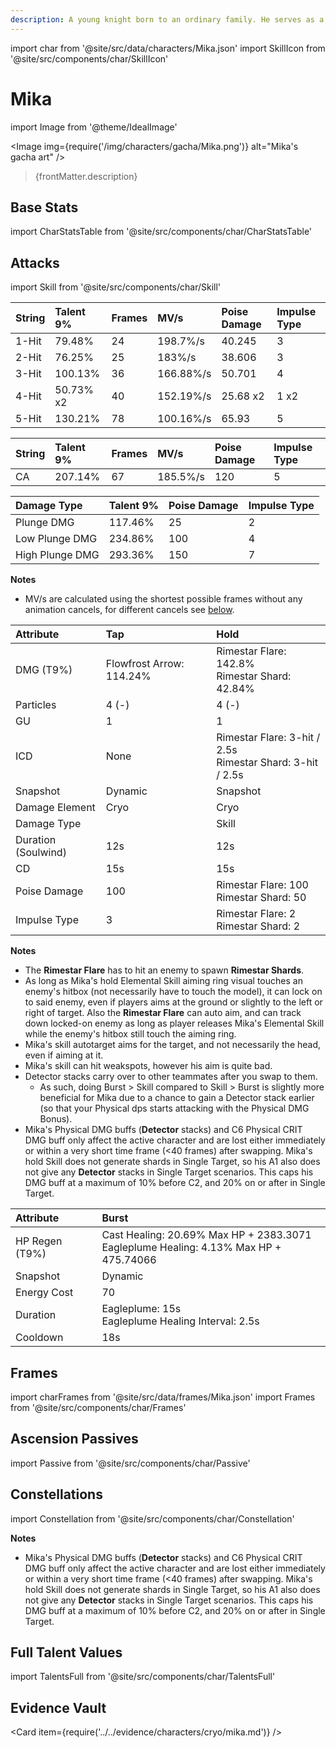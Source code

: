 ```yaml
---
description: A young knight born to an ordinary family. He serves as a Front-Line Surveyor in his Company. He is a low-key and cautious character.
---
```


import char from '@site/src/data/characters/Mika.json'
import SkillIcon from '@site/src/components/char/SkillIcon'

# Mika

import Image from '@theme/IdealImage'

<Image img={require('/img/characters/gacha/Mika.png')} alt="Mika's gacha art" />
<blockquote>{frontMatter.description}</blockquote>

<!--
## Resources

* [Mika Mains Discord]()
* [Full Mika Written Guide]()
* [Mika Quick Guide]()
* [# Minute Video Guide to Mika]()
-->

## Base Stats

import CharStatsTable from '@site/src/components/char/CharStatsTable'

<CharStatsTable char={char} />

## Attacks

import Skill from '@site/src/components/char/Skill'

<Tabs queryString="ability">
<TabItem value='na' label='Normal Attacks'>
<SkillIcon char={char} skill='na' />
<div class='talent-columns'>
<Skill char={char} skill='na' sectionFilter='Normal Attack' />

<!--
take frames (with hitlag -> na column) and mv/s from https://docs.google.com/spreadsheets/d/1l5DOZ6RgYYMIxMtJtd7oQNL9WWVNXcQL0nwan7q7QGc/edit?usp=sharing
take poise damage (rounded to 2 decimal points) and impulse type from https://genshin-impact.fandom.com/wiki/Interruption_Resistance/Data or the character's wiki page
-->


| String | Talent 9%   | Frames | MV/s       | Poise Damage   | Impulse Type |
| :----- | :---------- | :----- | :--------- | :------------- | :----------- |
| 1-Hit  |   79.48%    |   24   | 198.7%/s   |  40.245        |      3       |
| 2-Hit  |   76.25%	   |   25   | 183%/s     |  38.606        |      3       |
| 3-Hit  |  100.13%    |   36   | 166.88%/s  |  50.701        |      4       |
| 4-Hit  |  50.73% x2  |   40   | 152.19%/s  |  25.68 x2      |     1 x2     |
| 5-Hit  |  130.21%    |   78   | 100.16%/s  |  65.93         |      5       |


</div>
<div class='talent-columns'>
<Skill char={char} skill='na' sectionFilter='Charged Attack' />


| String | Talent 9%  | Frames | MV/s         | Poise Damage | Impulse Type |
| :----- | :--------- | :----- | :----------- | :----------- | :----------- |
| CA     |   207.14%  |   67   |  185.5%/s    |     120      |       5      |


</div>
<div class='talent-columns'>
<Skill char={char} skill='na' sectionFilter='Plunging Attack' />


| Damage Type     | Talent 9% | Poise Damage | Impulse Type |
| :-------------- | :-------- | :----------- | :----------- |
| Plunge DMG      |  117.46%  |      25      |      2       |
| Low Plunge DMG  |  234.86%  |      100     |      4       |
| High Plunge DMG |  293.36%  |      150     |      7       |


</div>

**Notes**

* MV/s are calculated using the shortest possible frames without any animation cancels, for different cancels see [below](#frames).

</TabItem>

<TabItem value='e' label='Skill'>
<SkillIcon char={char} skill='e' />
<div class='talent-columns'>
<Skill char={char} skill='e' />


| Attribute           | Tap                         | Hold                                                                     |
| :------------------ | :-------------------------- | :----------------------------------------------------------------------- |
| DMG \(T9%\)         |  Flowfrost Arrow: 114.24%   |    Rimestar Flare: 142.8% <br/> Rimestar Shard: 42.84%                   |
| Particles           |     4 \(-\)                 |    4 \(-\)                                                               |   
| GU                  |     1                       |    1                                                                     |
| ICD                 |    None                     |    Rimestar Flare: 3-hit / 2.5s <br/> Rimestar Shard: 3-hit / 2.5s       |
| Snapshot            |    Dynamic                  |    Snapshot                                                              |
| Damage Element      |    Cryo                     |    Cryo                                                                  |
| Damage Type         |                             |    Skill                                                                 |
| Duration (Soulwind) |     12s                     |    12s                                                                   |
| CD                  |     15s                     |    15s                                                                   |
| Poise Damage        |     100                     |    Rimestar Flare: 100 <br/> Rimestar Shard: 50                          |
| Impulse Type        |     3                       |    Rimestar Flare: 2 <br/> Rimestar Shard: 2                             |


</div>

**Notes**

* The **Rimestar Flare** has to hit an enemy to spawn **Rimestar Shards**.
* As long as Mika's hold Elemental Skill aiming ring visual touches an enemy's hitbox (not necessarily have to touch the model), it can lock on to said enemy, even if players aims at the ground or slightly to the left or right of target.  Also the **Rimestar Flare** can auto aim, and can track down locked-on enemy as long as player releases Mika's Elemental Skill while the enemy's hitbox still touch the aiming ring.
* Mika's skill autotarget aims for the target, and not necessarily the head, even if aiming at it.
* Mika's skill can hit weakspots, however his aim is quite bad.
* Detector stacks carry over to other teammates after you swap to them.
    * As such, doing Burst > Skill compared to Skill > Burst is slightly more beneficial for Mika due to a chance to gain a Detector stack earlier (so that your Physical dps starts attacking with the Physical DMG Bonus).
* Mika's Physical DMG buffs (**Detector** stacks) and C6 Physical CRIT DMG buff only affect the active character and are lost either immediately or within a very short time frame (&lt;40 frames) after swapping. Mika's hold Skill does not generate shards in Single Target, so his A1 also does not give any **Detector** stacks in Single Target scenarios. This caps his DMG buff at a maximum of 10% before C2, and 20% on or after in Single Target.

</TabItem>

<TabItem value='q' label='Burst'>
<SkillIcon char={char} skill='q' />
<div class='talent-columns'>
<Skill char={char} skill='q'/>


| Attribute         | Burst                                                                                      | 
| :---------------- | :----------------------------------------------------------------------------------------- |
| HP Regen \(T9%\)  | Cast Healing: 20.69% Max HP + 2383.3071 <br/> Eagleplume Healing: 4.13% Max HP + 475.74066 |
| Snapshot          | Dynamic                                                                                    |           
| Energy Cost       | 70                                                                                         |           
| Duration          | Eagleplume: 15s <br/> Eagleplume Healing Interval: 2.5s                                    |           
| Cooldown          | 18s                                                                                        |           
         


</div>


</TabItem>
</Tabs>


## Frames

import charFrames from '@site/src/data/frames/Mika.json'
import Frames from '@site/src/components/char/Frames'

<Frames data={charFrames} />


## Ascension Passives

import Passive from '@site/src/components/char/Passive'

<Tabs queryString="passive">
<TabItem value='passive' label='Passive'>
<Passive char={char} passive={2} />
</TabItem>

<TabItem value='a1' label='Ascension 1'>
<Passive char={char} passive={0} />
</TabItem>

<TabItem value="a4" label="Ascension 4">
<Passive char={char} passive={1} />
</TabItem>
</Tabs>

## Constellations

import Constellation from '@site/src/components/char/Constellation'

<Tabs queryString="constellation">
<TabItem value='c1' label='C1'>
<Constellation char={char} constellation={1} />
</TabItem>

<TabItem value='c2' label='C2'>
<Constellation char={char} constellation={2} />
</TabItem>

<TabItem value='c3' label='C3'>
<Constellation char={char} constellation={3} />
</TabItem>

<TabItem value='c4' label='C4'>
<Constellation char={char} constellation={4} />
</TabItem>

<TabItem value='c5' label='C5'>
<Constellation char={char} constellation={5} />
</TabItem>

<TabItem value='c6' label='C6'>
<Constellation char={char} constellation={6} />

**Notes**

* Mika's Physical DMG buffs (**Detector** stacks) and C6 Physical CRIT DMG buff only affect the active character and are lost either immediately or within a very short time frame (&lt;40 frames) after swapping. Mika's hold Skill does not generate shards in Single Target, so his A1 also does not give any **Detector** stacks in Single Target scenarios. This caps his DMG buff at a maximum of 10% before C2, and 20% on or after in Single Target.  

</TabItem>
</Tabs>

## Full Talent Values

import TalentsFull from '@site/src/components/char/TalentsFull'

<TalentsFull char={char}/>

## Evidence Vault

<Card item={require('../../evidence/characters/cryo/mika.md')} />
